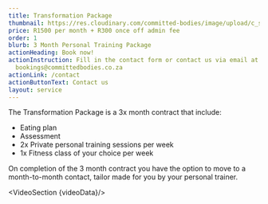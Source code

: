 ```yaml
---
title: Transformation Package
thumbnail: https://res.cloudinary.com/committed-bodies/image/upload/c_scale,f_auto,q_auto,w_600/v1642662980/services/membership-Take-Back-Your-Life-Benoni.png
price: R1500 per month + R300 once off admin fee
order: 1
blurb: 3 Month Personal Training Package
actionHeading: Book now!
actionInstruction: Fill in the contact form or contact us via email at
  bookings@committedbodies.co.za
actionLink: /contact
actionButtonText: Contact us
layout: service
---
```

<script>
  import VideoSection from "$lib/components/VideoSection.svelte"
  import motivationVideo from "$lib/data/motivationVideo.json"
  let videoData = motivationVideo.videoData;
</script> 

T﻿he Transformation Package is a 3x month contract that include:

* E﻿ating plan
* A﻿ssessment
* 2﻿x Private personal training sessions per week
* 1﻿x Fitness class of your choice per week

O﻿n completion of the 3 month contract you have the option to move to a month-to-month contact, tailor made for you by your personal trainer.

<VideoSection {videoData}/>